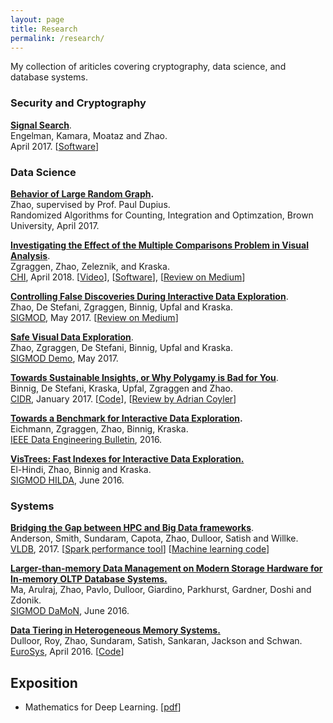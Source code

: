 ```yaml
---
layout: page
title: Research
permalink: /research/
---
```


My collection of ariticles covering cryptography, data science, and database systems.

### Security and Cryptography

**[Signal Search](http://esl.cs.brown.edu/blog/signal)**.   
Engelman, Kamara, Moataz and Zhao.   
April 2017.
[[Software](https://github.com/encryptedsystems/Searchable-Signal-Android)]

### Data Science

**[Behavior of Large Random Graph](/assets/random_graph.pdf).**   
Zhao, supervised by Prof. Paul Dupius.   
Randomized Algorithms for Counting, Integration and Optimzation, Brown University, April 2017.


**[Investigating the Effect of the Multiple Comparisons Problem in Visual Analysis](/assets/risk-chi.pdf)**.   
Zgraggen, Zhao, Zeleznik, and Kraska.   
[CHI][1], April 2018.
[[Video](http://emanuelzgraggen.com/assets/video/risk.mp4)], [[Software](https://github.com/zheguang/macau)], [[Review on Medium](https://medium.com/hci-design-at-uw/multiple-perspectives-on-the-multiple-comparisons-problem-in-visual-analysis-df7493818bbd)]

**[Controlling False Discoveries During Interactive Data Exploration](/assets/risk-sigmod.pdf)**.   
Zhao, De Stefani, Zgraggen, Binnig, Upfal and Kraska.   
[SIGMOD][2], May 2017.
[[Review on Medium](https://medium.com/hci-design-at-uw/multiple-perspectives-on-the-multiple-comparisons-problem-in-visual-analysis-df7493818bbd)]

**[Safe Visual Data Exploration](/assets/risk-sigmod-demo.pdf)**.  
Zhao, Zgraggen, De Stefani, Binnig, Upfal and Kraska.   
[SIGMOD Demo][2], May 2017.

**[Towards Sustainable Insights, or Why Polygamy is Bad for You](/assets/risk-cidr.pdf)**.   
Binnig, De Stefani, Kraska, Upfal, Zgraggen and Zhao.   
[CIDR][3], January 2017.
[[Code](https://github.com/zheguang/rand-db)], [[Review by Adrian Coyler](https://blog.acolyer.org/2017/01/25/toward-sustainable-insights-or-why-polygamy-is-bad-for-you/)]

**[Towards a Benchmark for Interactive Data Exploration](/assets/ide-bench.pdf).**   
Eichmann, Zgraggen, Zhao, Binnig, Kraska.   
[IEEE Data Engineering Bulletin][4], 2016.

**[VisTrees: Fast Indexes for Interactive Data Exploration.](/assets/vistree.pdf)**   
El-Hindi, Zhao, Binnig and Kraska.   
[SIGMOD HILDA][5], June 2016.

### Systems

**[Bridging the Gap between HPC and Big Data frameworks](/assets/hpc-big-data.pdf)**.   
Anderson, Smith, Sundaram, Capota, Zhao, Dulloor, Satish and Willke.   
[VLDB][6], 2017.
[[Spark performance tool](https://github.com/zheguang/spark-perftool)]
[[Machine learning code](https://github.com/zheguang/spark-study/tree/master/study/src/main/scala/edu/brown/cs/sparkstudy)]

**[Larger-than-memory Data Management on Modern Storage Hardware for In-memory OLTP Database Systems.](/assets/nvm-anticache.pdf)**   
Ma, Arulraj, Zhao, Pavlo, Dulloor, Giardino, Parkhurst, Gardner, Doshi and Zdonik.   
[SIGMOD DaMoN][7], June 2016.

**[Data Tiering in Heterogeneous Memory Systems.](/assets/nvm-data-tiering.pdf)**   
Dulloor, Roy, Zhao, Sundaram, Satish, Sankaran, Jackson and Schwan.   
[EuroSys][8], April 2016.
[[Code](https://github.com/zheguang/voltdb/tree/sam-redo-tag)]


## Exposition

- Mathematics for Deep Learning. [[pdf](/assets/mathematics-for-deep-learning.pdf)]


[1]: https://chi2018.acm.org/
[2]: http://sigmod2017.org/
[3]: http://cidrdb.org/cidr2017/index.html
[4]: http://sites.computer.org/debull/A16dec/issue1.htm
[5]: http://hilda.io/2016/
[6]: http://www.vldb.org/2017/
[7]: http://daslab.seas.harvard.edu/damon2016/
[8]: http://eurosys16.doc.ic.ac.uk/


